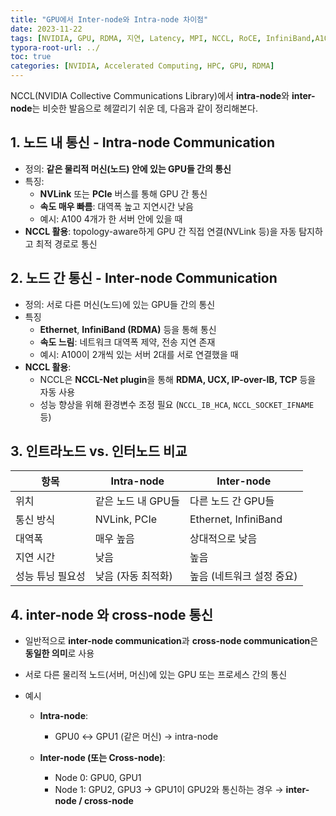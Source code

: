 ```yaml
---
title: "GPU에서 Inter-node와 Intra-node 차이점"
date: 2023-11-22
tags: [NVIDIA, GPU, RDMA, 지연, Latency, MPI, NCCL, RoCE, InfiniBand,A100,DeepSpeed, DeepSpeed Zero]
typora-root-url: ../
toc: true
categories: [NVIDIA, Accelerated Computing, HPC, GPU, RDMA]
---
```


NCCL(NVIDIA Collective Communications Library)에서 **intra-node**와 **inter-node**는 비슷한 발음으로 헤깔리기 쉬운 데, 다음과 같이 정리해본다. 



## 1. 노드 내 통신 - Intra-node Communication 

* 정의: **같은 물리적 머신(노드) 안에 있는 GPU들 간의 통신**
* 특징:
  * **NVLink** 또는 **PCIe** 버스를 통해 GPU 간 통신
  * **속도 매우 빠름**: 대역폭 높고 지연시간 낮음
  * 예시: A100 4개가 한 서버 안에 있을 때
* **NCCL 활용**: topology-aware하게 GPU 간 직접 연결(NVLink 등)을 자동 탐지하고 최적 경로로 통신



## 2. 노드 간 통신 - Inter-node Communication

* 정의: 서로 다른 머신(노드)에 있는 GPU들 간의 통신
* 특징
  * **Ethernet**, **InfiniBand (RDMA)** 등을 통해 통신
  * **속도 느림**: 네트워크 대역폭 제약, 전송 지연 존재
  * 예시: A100이 2개씩 있는 서버 2대를 서로 연결했을 때
* **NCCL 활용**:
  * NCCL은 **NCCL-Net plugin**을 통해 **RDMA, UCX, IP-over-IB, TCP** 등을 자동 사용
  * 성능 향상을 위해 환경변수 조정 필요 (`NCCL_IB_HCA`, `NCCL_SOCKET_IFNAME` 등)



## 3. 인트라노드 vs. 인터노드 비교

| 항목             | Intra-node         | Inter-node                |
| ---------------- | ------------------ | ------------------------- |
| 위치             | 같은 노드 내 GPU들 | 다른 노드 간 GPU들        |
| 통신 방식        | NVLink, PCIe       | Ethernet, InfiniBand      |
| 대역폭           | 매우 높음          | 상대적으로 낮음           |
| 지연 시간        | 낮음               | 높음                      |
| 성능 튜닝 필요성 | 낮음 (자동 최적화) | 높음 (네트워크 설정 중요) |



## 4. **inter-node 와  cross-node 통신**

* 일반적으로 **inter-node communication**과 **cross-node communication**은 **동일한 의미**로 사용

* 서로 다른 물리적 노드(서버, 머신)에 있는 GPU 또는 프로세스 간의 통신

* 예시

  * **Intra-node**:

    * GPU0 ↔ GPU1 (같은 머신) → intra-node

  * **Inter-node (또는 Cross-node)**:

    * Node 0: GPU0, GPU1
    * Node 1: GPU2, GPU3
       → GPU1이 GPU2와 통신하는 경우 → **inter-node / cross-node**

    
